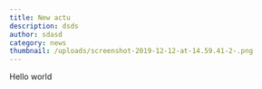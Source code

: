 ```yaml
---
title: New actu
description: dsds
author: sdasd
category: news
thumbnail: /uploads/screenshot-2019-12-12-at-14.59.41-2-.png
---
```

Hello world

